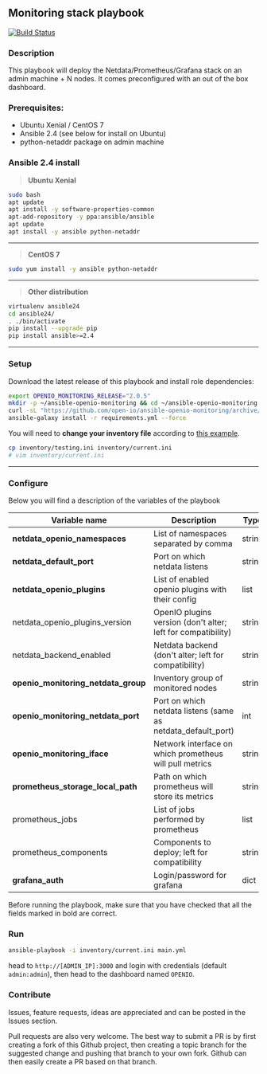 Monitoring stack playbook
---

[![Build Status](https://travis-ci.org/vdombrovski/ansible-openio-monitoring.svg?branch=master)](https://travis-ci.org/vdombrovski/ansible-openio-monitoring)

### Description

This playbook will deploy the Netdata/Prometheus/Grafana stack on an admin machine + N nodes. It comes preconfigured with an out of the box dashboard.


### Prerequisites:

- Ubuntu Xenial / CentOS 7
- Ansible 2.4 (see below for install on Ubuntu)
- python-netaddr package on admin machine

### Ansible 2.4 install

> **Ubuntu Xenial**
```sh
sudo bash
apt update
apt install -y software-properties-common
apt-add-repository -y ppa:ansible/ansible
apt update
apt install -y ansible python-netaddr
```

---

> **CentOS 7**
```sh
sudo yum install -y ansible python-netaddr
```

---

> **Other distribution**
```sh
virtualenv ansible24
cd ansible24/
. ./bin/activate
pip install --upgrade pip
pip install ansible>=2.4
```

---

### Setup

Download the latest release of this playbook and install role dependencies:

```sh
export OPENIO_MONITORING_RELEASE="2.0.5"
mkdir -p ~/ansible-openio-monitoring && cd ~/ansible-openio-monitoring
curl -sL "https://github.com/open-io/ansible-openio-monitoring/archive/$OPENIO_MONITORING_RELEASE.tar.gz" | tar xz --strip-components=1
ansible-galaxy install -r requirements.yml --force
```

You will need to **change your inventory file** according to [this example](inventory/testing.ini).

```sh
cp inventory/testing.ini inventory/current.ini
# vim inventory/current.ini
```

---

### Configure

Below you will find a description of the variables of the playbook

| Variable name                       | Description                                                  | Type   |
| ----------------------------------- | ------------------------------------------------------------ | ------ |
| **netdata_openio_namespaces**       | List of namespaces separated by comma                        | string |
| **netdata_default_port**            | Port on which netdata listens                                | string |
| **netdata_openio_plugins**          | List of enabled openio plugins with their config             | list   |
| netdata_openio_plugins_version      | OpenIO plugins version (don't alter; left for compatibility) | string |
| netdata_backend_enabled             | Netdata backend (don't alter; left for compatibility)        | string |
| **openio_monitoring_netdata_group** | Inventory group of monitored nodes                           | string |
| **openio_monitoring_netdata_port**  | Port on which netdata listens (same as netdata_default_port) | int    |
| **openio_monitoring_iface**         | Network interface on which prometheus will pull metrics      | string |
| **prometheus_storage_local_path**   | Path on which prometheus will store its metrics              | string |
| prometheus_jobs                     | List of jobs performed by prometheus                         | list   |
| prometheus_components               | Components to deploy; left for compatibility                 | string |
| **grafana_auth**                    | Login/password for grafana                                   | dict   |

Before running the playbook, make sure that you have checked that all the fields marked in bold are correct.

### Run

```sh
ansible-playbook -i inventory/current.ini main.yml
```

head to `http://[ADMIN_IP]:3000` and login with credentials (default `admin:admin`), then head to the dashboard named `OPENIO`.

### Contribute

Issues, feature requests, ideas are appreciated and can be posted in the Issues section.

Pull requests are also very welcome. The best way to submit a PR is by first creating a fork of this Github project, then creating a topic branch for the suggested change and pushing that branch to your own fork. Github can then easily create a PR based on that branch.
